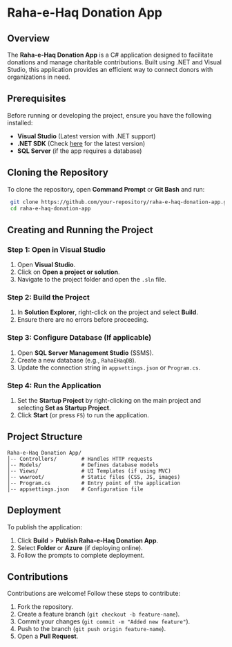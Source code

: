# Raha-e-Haq Donation App

## Overview
The **Raha-e-Haq Donation App** is a C# application designed to facilitate donations and manage charitable contributions. Built using .NET and Visual Studio, this application provides an efficient way to connect donors with organizations in need.

## Prerequisites
Before running or developing the project, ensure you have the following installed:

- **Visual Studio** (Latest version with .NET support)
- **.NET SDK** (Check [here](https://dotnet.microsoft.com/en-us/download) for the latest version)
- **SQL Server** (if the app requires a database)

## Cloning the Repository
To clone the repository, open **Command Prompt** or **Git Bash** and run:

```sh
 git clone https://github.com/your-repository/raha-e-haq-donation-app.git
 cd raha-e-haq-donation-app
```

## Creating and Running the Project
### Step 1: Open in Visual Studio
1. Open **Visual Studio**.
2. Click on **Open a project or solution**.
3. Navigate to the project folder and open the `.sln` file.

### Step 2: Build the Project
1. In **Solution Explorer**, right-click on the project and select **Build**.
2. Ensure there are no errors before proceeding.

### Step 3: Configure Database (If applicable)
1. Open **SQL Server Management Studio** (SSMS).
2. Create a new database (e.g., `RahaEHaqDB`).
3. Update the connection string in `appsettings.json` or `Program.cs`.

### Step 4: Run the Application
1. Set the **Startup Project** by right-clicking on the main project and selecting **Set as Startup Project**.
2. Click **Start** (or press `F5`) to run the application.

## Project Structure
```
Raha-e-Haq Donation App/
│-- Controllers/        # Handles HTTP requests
│-- Models/             # Defines database models
│-- Views/              # UI Templates (if using MVC)
│-- wwwroot/            # Static files (CSS, JS, images)
│-- Program.cs          # Entry point of the application
│-- appsettings.json    # Configuration file
```

## Deployment
To publish the application:
1. Click **Build** > **Publish Raha-e-Haq Donation App**.
2. Select **Folder** or **Azure** (if deploying online).
3. Follow the prompts to complete deployment.

## Contributions
Contributions are welcome! Follow these steps to contribute:
1. Fork the repository.
2. Create a feature branch (`git checkout -b feature-name`).
3. Commit your changes (`git commit -m "Added new feature"`).
4. Push to the branch (`git push origin feature-name`).
5. Open a **Pull Request**.


